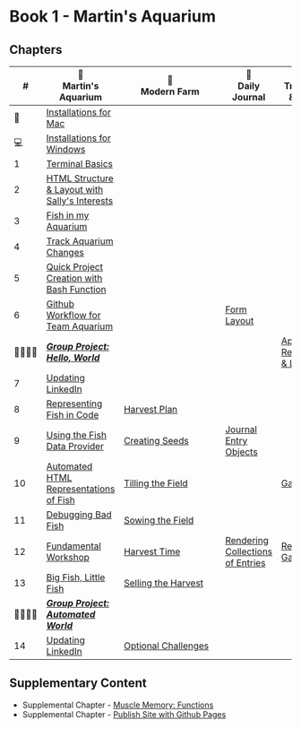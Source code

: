 # Book 1 - Martin's Aquarium

## Chapters


| # | 🐠 <br/> Martin's Aquarium | &nbsp;&nbsp;&nbsp;&nbsp;&nbsp;&nbsp;&nbsp;🚜&nbsp;&nbsp;&nbsp;&nbsp;&nbsp;&nbsp;&nbsp;<br/> &nbsp;&nbsp;&nbsp;&nbsp;&nbsp;&nbsp;&nbsp;Modern&nbsp;Farm&nbsp;&nbsp;&nbsp;&nbsp;&nbsp;&nbsp;&nbsp; | 📔 <br/> Daily Journal | 🏏 🍺 <br/>Truncheons &amp; Flagons  |
|--|--|---|---|---|
| 🍎 | [Installations for Mac](./chapters/GETTING_STARTED_MAC.md) | | | |
| 💻 | [Installations for Windows](./chapters/GETTING_STARTED_WINDOWS.md) |  |  |  |
| 1 | [Terminal Basics](./chapters/CLI_BASICS.md) |  |  | |
| 2 | [HTML Structure &amp; Layout with Sally's Interests](./chapters/HTML_COMPONENTS.md) |  |  |  |
| 3 | [Fish in my Aquarium](./chapters/HTML_AQUARIUM.md) |  |  |  |
| 4 | [Track Aquarium Changes](./chapters/GIT_BASICS.md) |  |  |  |
| 5 | [Quick Project Creation with Bash Function](./chapters/BASH_HELPERS.md) |  |  |  |
| 6 | [Github Workflow for Team Aquarium](./chapters/GIT_WORKFLOW.md) |  | [Form Layout](./chapters/DAILY_JOURNAL_STATIC_LAYOUT.md) |  |
| 👨‍👨‍👦‍👦 | [**_Group Project: Hello, World_**](./chapters/HELLO_WORLD.md) |  |  |  [Application Requirements & Layout](./chapters/TF_STRUCTURE_LAYOUT.md) |
| 7 | [Updating LinkedIn](./chapters/LINKEDIN_HELLO_WORLD.md) |  |  |
| 8 | [Representing Fish in Code](./chapters/BASIC_DATA_STRUCTURES.md) | [Harvest Plan](./chapters/MF_INSTALL_PLAN.md) |  |
| 9 | [Using the Fish Data Provider](./chapters/EXPORTING_FISH.md) | [Creating Seeds](./chapters/MF_SEED_MODULES.md) | [Journal Entry Objects](./chapters/DAILY_JOURNAL_OBJECT_DOM.md) |  |
| 10 | [Automated HTML Representations of Fish](./chapters/CREATING_FISH_COMPONENTS.md) | [Tilling the Field](./chapters/MF_FIELD.md) |  | [Game Data](./chapters/TF_GAME_DATA.md) |
| 11 | [Debugging Bad Fish](./chapters/DEBUG_THE_AQUARIUM.md) | [Sowing the Field](./chapters/MF_SOWING.md) |  |  |
| 12 | [Fundamental Workshop](./chapters/COMPONENTS_WORKSHOP.md) | [Harvest Time](./chapters/MF_HARVEST.md) | [Rendering Collections of Entries](./chapters/DAILY_JOURNAL_DATA_DOM.md) | [Rendering Game Data](./chapters/TF_GAME_RENDER.md) |
| 13 | [Big Fish, Little Fish](./chapters/FILTERING_FISH.md) | [Selling the Harvest](./chapters/MF_RENDER_HARVEST.md) |  |  |
| 👨‍👨‍👦‍👦 | [**_Group Project: Automated World_**](./chapters/AUTO_WORLD.md) |  |  |  |
| 14 | [Updating LinkedIn](./chapters/LINKEDIN_HELLO_WORLD_DEUX.md) | [Optional Challenges](./chapters/MF_CHALLENGES) |  |  |

## Supplementary Content

* Supplemental Chapter - [Muscle Memory: Functions](./chapters/FUNCTION_PRACTICE.md)
* Supplemental Chapter - [Publish Site with Github Pages](./chapters/GITHUB_PAGES.md)

